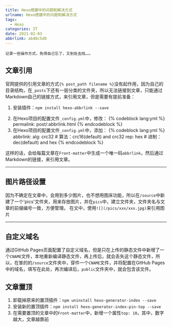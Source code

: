 ```yaml
---
title: Hexo搭建中的问题和解决方式
urlname: Hexo搭建中的问题和解决方式
tags:
  - Hexo
categories: IT
date: 2021-02-03
abbrlink: ab48c5d0
---
```

    记录一些操作方式，免得自己忘了，又到处去找。。。

## 文章引用
官网提供的引用文章的方式`{% post_path filename %}`没有起作用，因为自己的目录结构，在`_posts`下还有一层分类的文件夹，所以无法链接到文章，只能通过Markdown自己的链接方式，来引用文章，但是需要有提前准备：
1. 安装插件：`npm install hexo-abbrlink --save`
<!--more-->
2. 在Hexo项目的配置文件`_config.yml`中，修改： 
{% codeblock lang:yml %}
permalink: post/:abbrlink.html
{% endcodeblock %} 
3. 在Hexo项目的配置文件`_config.yml`中，添加：
{% codeblock lang:yml %}
abbrlink:
  alg: crc32  # 算法：crc16(default) and crc32
  rep: hex    # 进制：dec(default) and hex
{% endcodeblock %} 

这样的话，会给每篇文章在`Front-matter`中生成一个唯一码`abbrlink`，然后通过Markdown的链接，来引用文章。

---
## 图片路径设置
因为不确定在文章中，会用到多少图片，也不想用图床功能，所以在`/source`中新建了一个'pics'文件夹，用来存放图片，并在`pics`中，建立文件夹，文件夹名与文章的前缀编号一致，方便管理。
在文中，使用`![](/pics/xxx/xxx.jpg)`来引用图片

---
## 自定义域名
通过GitHub Pages页面配置了自定义域名，但是只在上传的静态文件中新增了一个`CNAME`文件，本地重新编译静态文件，再上传后，就会丢失这个静态文件，所以，在笨的的`/source`文件夹中，穿件一个`CNAME`文件，并将配置在GitHub Pages中的域名，填写在此处，再次编译后，`public`文件夹中，就会包含该文件。

## 文章置顶
1. 卸载掉原来的置顶插件：`npm uninstall hexo-generator-index --save`
2. 安装新的置顶插件：`npm install hexo-generator-index-pin-top --save`
3. 在需要置顶的文章中的`Front-matter`中，新增一个属性`top: 10`，其中，数字越大，文章越靠前

